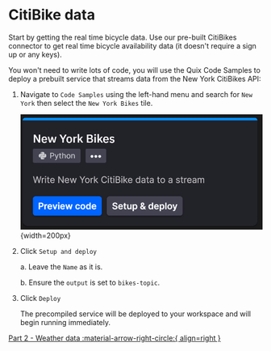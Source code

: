 # CitiBike data

Start by getting the real time bicycle data. Use our pre-built CitiBikes connector to get real time bicycle availability data (it doesn't require a sign up or any keys).

You won't need to write lots of code, you will use the Quix Code Samples to deploy a prebuilt service that streams data from the New York CitiBikes API:

1. Navigate to `Code Samples` using the left-hand menu and search for `New York` then select the `New York Bikes` tile.

	![NY Bikes sample tile](./images/ny-bikes-library-tile.png){width=200px}

2. Click `Setup and deploy`

	a. Leave the `Name` as it is.
	
	b. Ensure the `output` is set to `bikes-topic`.
	
3. Click `Deploy`

	The precompiled service will be deployed to your workspace and will begin running immediately.

[Part 2 - Weather data :material-arrow-right-circle:{ align=right }](2-weatherdata.md)